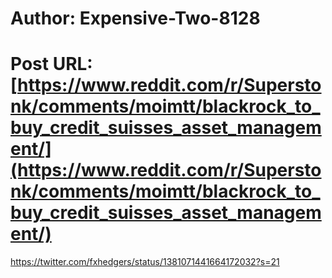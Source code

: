 # Author: Expensive-Two-8128
# Post URL: [https://www.reddit.com/r/Superstonk/comments/moimtt/blackrock_to_buy_credit_suisses_asset_management/](https://www.reddit.com/r/Superstonk/comments/moimtt/blackrock_to_buy_credit_suisses_asset_management/)


https://twitter.com/fxhedgers/status/1381071441664172032?s=21